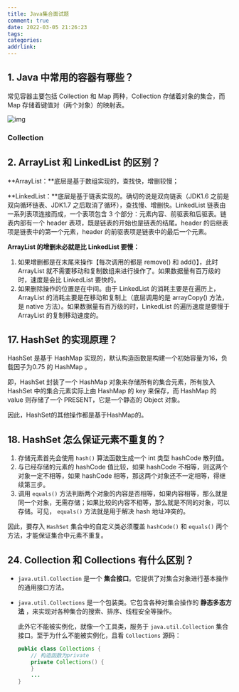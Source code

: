 ```yaml
---
title: Java集合面试题
comment: true
date: 2022-03-05 21:26:23
tags:
categories:
addrlink:
---
```


## 1. Java 中常用的容器有哪些？

常见容器主要包括 Collection 和 Map 两种，Collection 存储着对象的集合，而 Map 存储着键值对（两个对象）的映射表。

<img src="D:\blog\source\_drafts\Java集合面试题\1.png" alt="img" style="zoom:100%;" />

### Collection





## 2. ArrayList 和 LinkedList 的区别？

**ArrayList：**底层是基于数组实现的，查找快，增删较慢；

**LinkedList：**底层是基于链表实现的。确切的说是双向链表（JDK1.6 之前是双向循环链表、JDK1.7 之后取消了循环），查找慢、增删快。LinkedList 链表由一系列表项连接而成，一个表项包含 3 个部分：元素内容、前驱表和后驱表。链表内部有一个 header 表项，既是链表的开始也是链表的结尾。header 的后继表项是链表中的第一个元素，header 的前驱表项是链表中的最后一个元素。

**ArrayList 的增删未必就是比 LinkedList 要慢：**

1. 如果增删都是在末尾来操作【每次调用的都是 remove() 和 add()】，此时 ArrayList 就不需要移动和复制数组来进行操作了。如果数据量有百万级的时，速度是会比 LinkedList 要快的。
2. 如果删除操作的位置是在中间。由于 LinkedList 的消耗主要是在遍历上，ArrayList 的消耗主要是在移动和复制上（底层调用的是 arrayCopy() 方法，是 native 方法）。如果数据量有百万级的时，LinkedList 的遍历速度是要慢于 ArrayList 的复制移动速度的。





## 17. HashSet 的实现原理？

HashSet 是基于 HashMap 实现的，默认构造函数是构建一个初始容量为16，负载因子为0.75 的 HashMap 。

即，HashSet 封装了一个 HashMap 对象来存储所有的集合元素，所有放入 HashSet 中的集合元素实际上由 HashMap 的 key 来保存，而 HashMap 的 value 则存储了一个 PRESENT，它是一个静态的 Object 对象。

因此，HashSet的其他操作都是基于HashMap的。



## 18. HashSet 怎么保证元素不重复的？

1. 存储元素首先会使用 `hash()` 算法函数生成一个 int 类型 hashCode 散列值。
2. 与已经存储的元素的 hashCode 值比较，如果 hashCode 不相等，则这两个对象一定不相等，如果 hashCode 相等，那这两个对象还不一定相等，得继续第三步。
3. 调用 `equals()` 方法判断两个对象的内容是否相等，如果内容相等，那么就是同一个对象，无需存储；如果比较的内容不相等，那么就是不同的对象，可以存储。可见， `equals()` 方法就是用于解决 hash 地址冲突的。

因此，要存入 `HashSet` 集合中的自定义类必须覆盖 `hashCode()` 和 `equals()` 两个方法，才能保证集合中元素不重复。





## 24. Collection 和 Collections 有什么区别？

- `java.util.Collection` 是一个 **集合接口**。它提供了对集合对象进行基本操作的通用接口方法。

- `java.util.Collections` 是一个包装类。它包含各种对集合操作的 **静态多态方法** ，来实现对各种集合的搜索、排序、线程安全等操作。

  此外它不能被实例化，就像一个工具类，服务于 `java.util.Collection` 集合接口。至于为什么不能被实例化，且看 `Collections` 源码：

  ```java
  public class Collections {
      // 构造函数为private
      private Collections() {
      }
      ...
  }
  ```

  
